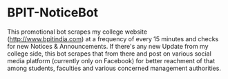 # BPIT-NoticeBot
This promotional bot scrapes my college website (http://www.bpitindia.com) at a frequency of every 15 minutes and checks for new Notices & Announcements. If there's any new Update from my college side, this bot scrapes that from there and post on various social media platform (currently only on Facebook) for better reachment of that among students, faculties and various concerned management authorities. 
